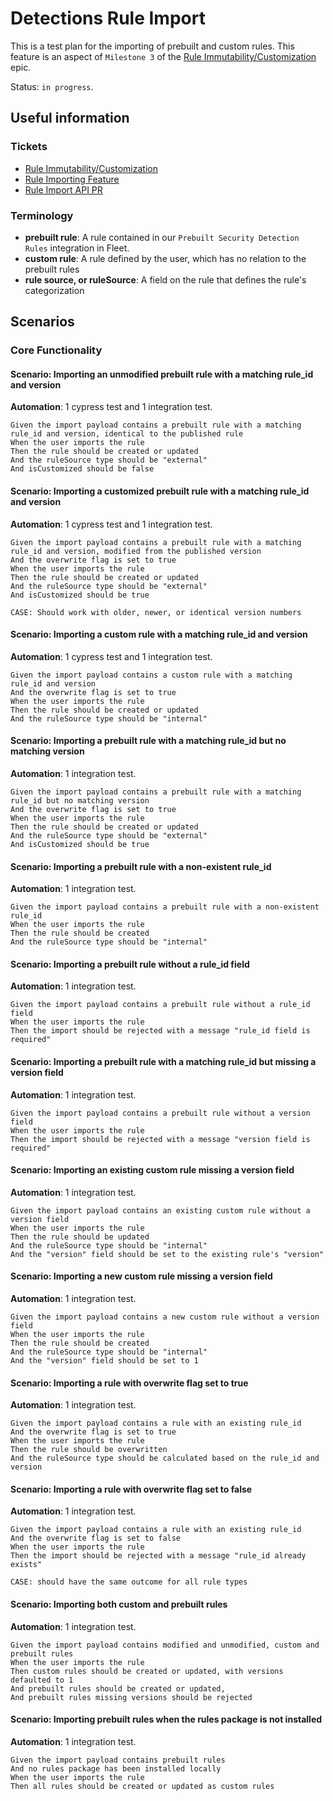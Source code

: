 # Detections Rule Import

This is a test plan for the importing of prebuilt and custom rules. This feature is an aspect of `Milestone 3` of the [Rule Immutability/Customization](https://github.com/elastic/security-team/issues/1974) epic.

Status: `in progress`.

## Useful information

### Tickets

- [Rule Immutability/Customization](https://github.com/elastic/security-team/issues/1974)
- [Rule Importing Feature](https://github.com/elastic/kibana/issues/180168)
- [Rule Import API PR](https://github.com/elastic/kibana/pull/190198)

### Terminology

- **prebuilt rule**: A rule contained in our `Prebuilt Security Detection Rules` integration in Fleet.
- **custom rule**: A rule defined by the user, which has no relation to the prebuilt rules
- **rule source, or ruleSource**: A field on the rule that defines the rule's categorization

## Scenarios

### Core Functionality

#### Scenario: Importing an unmodified prebuilt rule with a matching rule_id and version

**Automation**: 1 cypress test and 1 integration test.

```Gherkin
Given the import payload contains a prebuilt rule with a matching rule_id and version, identical to the published rule
When the user imports the rule
Then the rule should be created or updated
And the ruleSource type should be "external"
And isCustomized should be false
```

#### Scenario: Importing a customized prebuilt rule with a matching rule_id and version

**Automation**: 1 cypress test and 1 integration test.

```Gherkin
Given the import payload contains a prebuilt rule with a matching rule_id and version, modified from the published version
And the overwrite flag is set to true
When the user imports the rule
Then the rule should be created or updated
And the ruleSource type should be "external"
And isCustomized should be true

CASE: Should work with older, newer, or identical version numbers
```

#### Scenario: Importing a custom rule with a matching rule_id and version

**Automation**: 1 cypress test and 1 integration test.

```Gherkin
Given the import payload contains a custom rule with a matching rule_id and version
And the overwrite flag is set to true
When the user imports the rule
Then the rule should be created or updated
And the ruleSource type should be "internal"
```

#### Scenario: Importing a prebuilt rule with a matching rule_id but no matching version

**Automation**: 1 integration test.

```Gherkin
Given the import payload contains a prebuilt rule with a matching rule_id but no matching version
And the overwrite flag is set to true
When the user imports the rule
Then the rule should be created or updated
And the ruleSource type should be "external"
And isCustomized should be true
```

#### Scenario: Importing a prebuilt rule with a non-existent rule_id

**Automation**: 1 integration test.

```Gherkin
Given the import payload contains a prebuilt rule with a non-existent rule_id
When the user imports the rule
Then the rule should be created
And the ruleSource type should be "internal"
```

#### Scenario: Importing a prebuilt rule without a rule_id field

**Automation**: 1 integration test.

```Gherkin
Given the import payload contains a prebuilt rule without a rule_id field
When the user imports the rule
Then the import should be rejected with a message "rule_id field is required"
```

#### Scenario: Importing a prebuilt rule with a matching rule_id but missing a version field

**Automation**: 1 integration test.

```Gherkin
Given the import payload contains a prebuilt rule without a version field
When the user imports the rule
Then the import should be rejected with a message "version field is required"
```

#### Scenario: Importing an existing custom rule missing a version field

**Automation**: 1 integration test.

```Gherkin
Given the import payload contains an existing custom rule without a version field
When the user imports the rule
Then the rule should be updated
And the ruleSource type should be "internal"
And the "version" field should be set to the existing rule's "version"
```

#### Scenario: Importing a new custom rule missing a version field

**Automation**: 1 integration test.

```Gherkin
Given the import payload contains a new custom rule without a version field
When the user imports the rule
Then the rule should be created
And the ruleSource type should be "internal"
And the "version" field should be set to 1
```

#### Scenario: Importing a rule with overwrite flag set to true

**Automation**: 1 integration test.

```Gherkin
Given the import payload contains a rule with an existing rule_id
And the overwrite flag is set to true
When the user imports the rule
Then the rule should be overwritten
And the ruleSource type should be calculated based on the rule_id and version
```

#### Scenario: Importing a rule with overwrite flag set to false

**Automation**: 1 integration test.

```Gherkin
Given the import payload contains a rule with an existing rule_id
And the overwrite flag is set to false
When the user imports the rule
Then the import should be rejected with a message "rule_id already exists"

CASE: should have the same outcome for all rule types
```

#### Scenario: Importing both custom and prebuilt rules

**Automation**: 1 integration test.

```Gherkin
Given the import payload contains modified and unmodified, custom and prebuilt rules
When the user imports the rule
Then custom rules should be created or updated, with versions defaulted to 1
And prebuilt rules should be created or updated,
And prebuilt rules missing versions should be rejected
```

#### Scenario: Importing prebuilt rules when the rules package is not installed

**Automation**: 1 integration test.

```Gherkin
Given the import payload contains prebuilt rules
And no rules package has been installed locally
When the user imports the rule
Then all rules should be created or updated as custom rules
```
